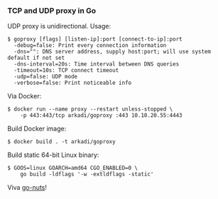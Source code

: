### TCP and UDP proxy in Go

UDP proxy is unidirectional.
Usage:

    $ goproxy [flags] [listen-ip]:port [connect-to-ip]:port
      -debug=false: Print every connection information
      -dns="": DNS server address, supply host:port; will use system default if not set
      -dns-interval=20s: Time interval between DNS queries
      -timeout=10s: TCP connect timeout
      -udp=false: UDP mode
      -verbose=false: Print noticeable info

Via Docker:

    $ docker run --name proxy --restart unless-stopped \
        -p 443:443/tcp arkadi/goproxy :443 10.10.20.55:4443

Build Docker image:

    $ docker build . -t arkadi/goproxy

Build static 64-bit Linux binary:

    $ GOOS=linux GOARCH=amd64 CGO_ENABLED=0 \
        go build -ldflags '-w -extldflags -static'

Viva [go-nuts](https://groups.google.com/forum/#!topic/golang-nuts/zzW0GL4AP3k)!
